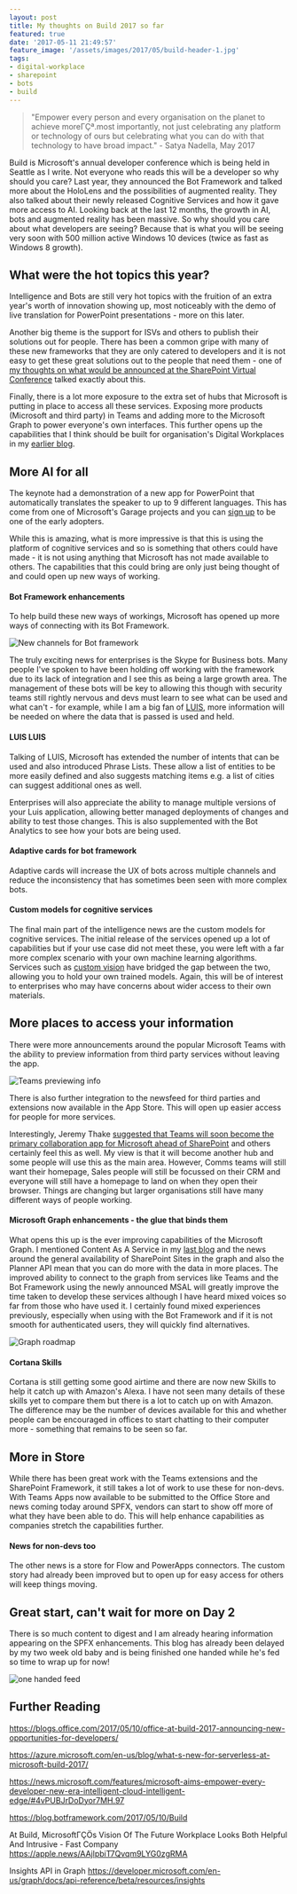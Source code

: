 ```yaml
---
layout: post
title: My thoughts on Build 2017 so far
featured: true
date: '2017-05-11 21:49:57'
feature_image: '/assets/images/2017/05/build-header-1.jpg'
tags:
- digital-workplace
- sharepoint
- bots
- build
---
```


>"Empower every person and every organisation on the planet to achieve moreΓÇª.most importantly, not just celebrating any platform or technology of ours but celebrating what you can do with that technology to have broad impact." - Satya Nadella, May 2017

Build is Microsoft's annual developer conference which is being held in Seattle as I write. Not everyone who reads this will be a developer so why should you care? Last year, they announced the Bot Framework and talked more about the HoloLens and the possibilities of augmented reality. They also talked about their newly released Cognitive Services and how it gave more access to AI. Looking back at the last 12 months, the growth in AI, bots and augmented reality has been massive. So why should you care about what developers are seeing? Because that is what you will be seeing very soon with 500 million active Windows 10 devices (twice as fast as Windows 8 growth).

## What were the hot topics this year?

Intelligence and Bots are still very hot topics with the fruition of an extra year's worth of innovation showing up, most noticeably with the demo of live translation for PowerPoint presentations - more on this later.

Another big theme is the support for ISVs and others to publish their solutions out for people. There has been a common gripe with many of these new frameworks that they are only catered to developers and it is not easy to get these great solutions out to the people that need them - one of [my thoughts on what would be announced at the SharePoint Virtual Conference](https://www.mcd79.com/here-is-what-i-think-is-going-to-be-announced-for-sharepoint-in-may/) talked exactly about this.

Finally, there is a lot more exposure to the extra set of hubs that Microsoft is putting in place to access all these services. Exposing more products (Microsoft and third party) in Teams and adding more to the Microsoft Graph to power everyone's own interfaces. This further opens up the capabilities that I think should be built for organisation's Digital Workplaces in my [earlier blog](https://www.mcd79.com/why-you-should-build-components-and-connectors-for-your-intranet-not-a-gargangtuan-beast/).

## More AI for all

The keynote had a demonstration of a new app for PowerPoint that automatically translates the speaker to up to 9 different languages. This has come from one of Microsoft's Garage projects and you can [sign up](https://www.microsoft.com/en-us/garage/project-details.aspx?project=translator-ppt) to be one of the early adopters.

While this is amazing, what is more impressive is that this is using the platform of cognitive services and so is something that others could have made - it is not using anything that Microsoft has not made available to others. The capabilities that this could bring are only just being thought of and could open up new ways of working.

#### Bot Framework enhancements

To help build these new ways of workings, Microsoft has opened up more ways of connecting with its Bot Framework.

![New channels for Bot framework](https://blog.botframework.com/images/build2017/3_new_channels.png)

The truly exciting news for enterprises is the Skype for Business bots. Many people I've spoken to have been holding off working with the framework due to its lack of integration and I see this as being a large growth area. The management of these bots will be key to allowing this though with security teams still rightly nervous and devs must learn to see what can be used and what can't - for example, while I am a big fan of [LUIS](https://luis.ai), more information will be needed on where the data that is passed is used and held.

#### LUIS LUIS

Talking of LUIS, Microsoft has extended the number of intents that can be used and also introduced Phrase Lists. These allow a list of entities to be more easily defined and also suggests matching items e.g. a list of cities can suggest additional ones as well.

Enterprises will also appreciate the ability to manage multiple versions of your Luis application, allowing better managed deployments of changes and ability to test those changes. This is also supplemented with the Bot Analytics to see how your bots are being used.

#### Adaptive cards for bot framework

Adaptive cards will increase the UX of bots across multiple channels and reduce the inconsistency that has sometimes been seen with more complex bots.

#### Custom models for cognitive services

The final main part of the intelligence news are the custom models for cognitive services. The initial release of the services opened up a lot of capabilities but if your use case did not meet these, you were left with a far more complex scenario with your own machine learning algorithms. Services such as [custom vision](https://customvision.ai/) have bridged the gap between the two, allowing you to hold your own trained models. Again, this will be of interest to enterprises who may have concerns about wider access to their own materials.

## More places to access your information

There were more announcements around the popular Microsoft Teams with the ability to preview information from third party services without leaving the app.

![Teams previewing info](https://blogs.office.com/wp-content/uploads/2017/05/Office-at-Build-2017-1b.png)

There is also further integration to the newsfeed for third parties and extensions now available in the App Store. This will open up easier access for people for more services.

Interestingly, Jeremy Thake [suggested that Teams will soon become the primary collaboration app for Microsoft ahead of SharePoint](https://twitter.com/jthake/status/862421327688290305) and others certainly feel this as well. My view is that it will become another hub and some people will use this as the main area. However, Comms teams will still want their homepage, Sales people will still be focussed on their CRM and everyone will still have a homepage to land on when they open their browser. Things are changing but larger organisations still have many different ways of people working.

#### Microsoft Graph enhancements - the glue that binds them

What opens this up is the ever improving capabilities of the Microsoft Graph. I mentioned Content As A Service in my [last blog](https://www.mcd79.com/why-you-should-build-components-and-connectors-for-your-intranet-not-a-gargangtuan-beast/) and the news around the general availability of SharePoint Sites in the graph and also the Planner API mean that you can do more with the data in more places. The improved ability to connect to the graph from services like Teams and the Bot Framework using the newly announced MSAL will greatly improve the time taken to develop these services although I have heard mixed voices so far from those who have used it. I certainly found mixed experiences previously, especially when using with the Bot Framework and if it is not smooth for authenticated users, they will quickly find alternatives.

![Graph roadmap](/assets/images/2017/05/Graph-Preview.jpg)

#### Cortana Skills

Cortana is still getting some good airtime and there are now new Skills to help it catch up with Amazon's Alexa. I have not seen many details of these skills yet to compare them but there is a lot to catch up on with Amazon. The difference may be the number of devices available for this and whether people can be encouraged in offices to start chatting to their computer more - something that remains to be seen so far.

## More in Store

While there has been great work with the Teams extensions and the SharePoint Framework, it still takes a lot of work to use these for non-devs. With Teams Apps now available to be submitted to the Office Store and news coming today around SPFX, vendors can start to show off more of what they have been able to do. This will help enhance capabilities as companies stretch the capabilities further. 

#### News for non-devs too

The other news is a store for Flow and PowerApps connectors. The custom story had already been improved but to open up for easy access for others will keep things moving. 


## Great start, can't wait for more on Day 2

There is so much content to digest and I am already hearing information appearing on the SPFX enhancements. This blog has already been delayed by my two week old baby and is being finished one handed while he's fed so time to wrap up for now!

![one handed feed](/assets/images/2017/05/one-handed-feed.JPG)

## Further Reading

https://blogs.office.com/2017/05/10/office-at-build-2017-announcing-new-opportunities-for-developers/

https://azure.microsoft.com/en-us/blog/what-s-new-for-serverless-at-microsoft-build-2017/

https://news.microsoft.com/features/microsoft-aims-empower-every-developer-new-era-intelligent-cloud-intelligent-edge/#4vPUBJrDoDyor7MH.97

https://blog.botframework.com/2017/05/10/Build

At Build, MicrosoftΓÇÖs Vision Of The Future Workplace Looks Both Helpful And Intrusive - Fast Company
https://apple.news/AAjlpbiT7Qvqm9LYG0zgRMA

Insights API in Graph
https://developer.microsoft.com/en-us/graph/docs/api-reference/beta/resources/insights
